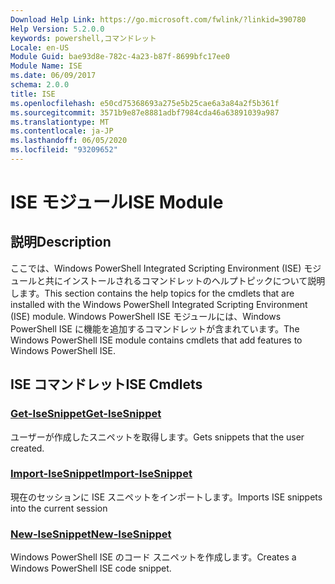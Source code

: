 ```yaml
---
Download Help Link: https://go.microsoft.com/fwlink/?linkid=390780
Help Version: 5.2.0.0
keywords: powershell,コマンドレット
Locale: en-US
Module Guid: bae93d8e-782c-4a23-b87f-8699bfc17ee0
Module Name: ISE
ms.date: 06/09/2017
schema: 2.0.0
title: ISE
ms.openlocfilehash: e50cd75368693a275e5b25cae6a3a84a2f5b361f
ms.sourcegitcommit: 3571b9e87e8881adbf7984cda46a63891039a987
ms.translationtype: MT
ms.contentlocale: ja-JP
ms.lasthandoff: 06/05/2020
ms.locfileid: "93209652"
---
```

# <span data-ttu-id="d198b-103">ISE モジュール</span><span class="sxs-lookup"><span data-stu-id="d198b-103">ISE Module</span></span>

## <span data-ttu-id="d198b-104">説明</span><span class="sxs-lookup"><span data-stu-id="d198b-104">Description</span></span>

<span data-ttu-id="d198b-105">ここでは、Windows PowerShell Integrated Scripting Environment (ISE) モジュールと共にインストールされるコマンドレットのヘルプトピックについて説明します。</span><span class="sxs-lookup"><span data-stu-id="d198b-105">This section contains the help topics for the cmdlets that are installed with the Windows PowerShell Integrated Scripting Environment (ISE) module.</span></span> <span data-ttu-id="d198b-106">Windows PowerShell ISE モジュールには、Windows PowerShell ISE に機能を追加するコマンドレットが含まれています。</span><span class="sxs-lookup"><span data-stu-id="d198b-106">The Windows PowerShell ISE module contains cmdlets that add features to Windows PowerShell ISE.</span></span>

## <span data-ttu-id="d198b-107">ISE コマンドレット</span><span class="sxs-lookup"><span data-stu-id="d198b-107">ISE Cmdlets</span></span>

### [<span data-ttu-id="d198b-108">Get-IseSnippet</span><span class="sxs-lookup"><span data-stu-id="d198b-108">Get-IseSnippet</span></span>](Get-IseSnippet.md)
<span data-ttu-id="d198b-109">ユーザーが作成したスニペットを取得します。</span><span class="sxs-lookup"><span data-stu-id="d198b-109">Gets snippets that the user created.</span></span>

### [<span data-ttu-id="d198b-110">Import-IseSnippet</span><span class="sxs-lookup"><span data-stu-id="d198b-110">Import-IseSnippet</span></span>](Import-IseSnippet.md)
<span data-ttu-id="d198b-111">現在のセッションに ISE スニペットをインポートします。</span><span class="sxs-lookup"><span data-stu-id="d198b-111">Imports ISE snippets into the current session</span></span>

### [<span data-ttu-id="d198b-112">New-IseSnippet</span><span class="sxs-lookup"><span data-stu-id="d198b-112">New-IseSnippet</span></span>](New-IseSnippet.md)
<span data-ttu-id="d198b-113">Windows PowerShell ISE のコード スニペットを作成します。</span><span class="sxs-lookup"><span data-stu-id="d198b-113">Creates a Windows PowerShell ISE code snippet.</span></span>

